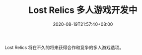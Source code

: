 ﻿---
title: "Lost Relics 多人游戏开发中"
date: 2020-08-19T21:57:40+08:00
lastmod: 2020-08-19T16:45:40+08:00
draft: false
authors: ["Haley"]
description: "Lost Relics 将在不久的将来获得合作和竞争的多人游戏选项。"
featuredImage: "lost-relics-multiplayer-coming-soon.png"
tags: ["Virtual World","虚拟世界","Play to Earn"]
categories: ["news"]
news: ["虚拟世界"]
weight: 
lightgallery: true
pinned: false
recommend: false
recommend1: false
---

Lost Relics 将在不久的将来获得合作和竞争的多人游戏选项。

<!--more-->

